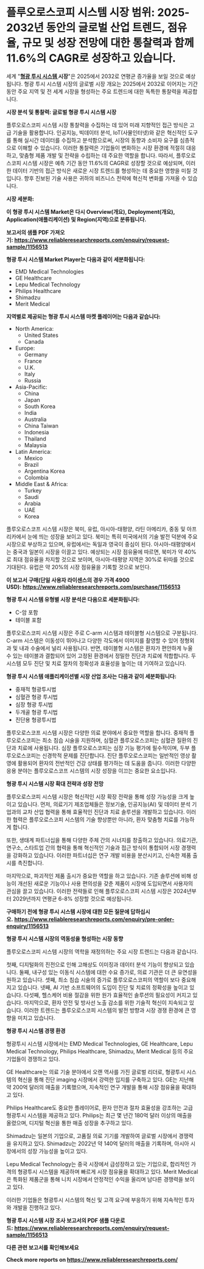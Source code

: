 <p><h1>플루오로스코피 시스템 시장 범위: 2025-2032년 동안의 글로벌 산업 트렌드, 점유율, 규모 및 성장 전망에 대한 통찰력과 함께 11.6%의 CAGR로 성장하고 있습니다.</h1></p><p>세계 "<strong><a href="https://www.reliableresearchreports.com/fluoroscopy-systems-r1156513?utm_campaign=105&utm_medium=8&utm_source=Github&utm_content=ia&utm_term=25022025&utm_id=fluoroscopy-systems">형광 투시 시스템&nbsp;</a></strong><strong>시장</strong>"은 2025에서 2032로 연평균 증가율을 보일 것으로 예상됩니다. 형광 투시 시스템 시장의 글로벌 시장 개요는 2025에서 2032로 이어지는 기간 동안 주요 지역 및 전 세계 시장을 형성하는 주요 트렌드에 대한 독특한 통찰력을 제공합니다.</p>
<p><strong>시장 분석 및 통찰력: 글로벌 형광 투시 시스템 시장</strong></p>
<p><p>플루오로스코피 시스템 시장 통찰력을 수집하는 데 있어 미래 지향적인 접근 방식은 고급 기술을 활용합니다. 인공지능, 빅데이터 분석, IoT(사물인터넷)와 같은 혁신적인 도구를 통해 실시간 데이터를 수집하고 분석함으로써, 시장의 동향과 소비자 요구를 심층적으로 이해할 수 있습니다. 이러한 통찰력은 기업들이 변화하는 시장 환경에 적절히 대응하고, 맞춤형 제품 개발 및 전략을 수립하는 데 주요한 역할을 합니다. 따라서, 플루오로스코피 시스템 시장은 예측 기간 동안 11.6%의 CAGR로 성장할 것으로 예상되며, 이러한 데이터 기반의 접근 방식은 새로운 시장 트렌드를 형성하는 데 중요한 영향을 미칠 것입니다. 향후 진보된 기술 사용은 귀하의 비즈니스 전략에 혁신적 변화를 가져올 수 있습니다.</p><a href="%7CAUTHORITHY_DOMAIN_URL%7C?utm_campaign=105&utm_medium=8&utm_source=Github&utm_content=ia&utm_term=25022025&utm_id=fluoroscopy-systems"></a></p>
<p><strong>시장 세분화:</strong></p>
<p><strong>이 형광 투시 시스템 Market은 다시 Overview(개요), Deployment(개요), Application(애플리케이션) 및 Region(지역)으로 분류됩니다.</strong></p>
<p><strong>보고서의 샘플 PDF 가져오기:&nbsp;<a href="https://www.reliableresearchreports.com/enquiry/request-sample/1156513?utm_campaign=105&utm_medium=8&utm_source=Github&utm_content=ia&utm_term=25022025&utm_id=fluoroscopy-systems">https://www.reliableresearchreports.com/enquiry/request-sample/1156513</a></strong><strong></strong></p>
<p><strong>형광 투시 시스템 Market Player는 다음과 같이 세분화됩니다:</strong></p>
<p><ul><li>EMD Medical Technologies</li><li>GE Healthcare</li><li>Lepu Medical Technology</li><li>Philips Healthcare</li><li>Shimadzu</li><li>Merit Medical</li></ul></p>
<p><strong>지역별로 제공되는 형광 투시 시스템 마켓 플레이어는 다음과 같습니다:</strong></p>
<p><ul>
    <li>
        North America:
        <ul>
            <li>United States</li>
            <li>Canada</li>
        </ul>
    </li>
    <li>
        Europe:
        <ul>
            <li>Germany</li>
            <li>France</li>
            <li>U.K.</li>
            <li>Italy</li>
            <li>Russia</li>
        </ul>
    </li>
    <li>
        Asia-Pacific:
        <ul>
            <li>China</li>
            <li>Japan</li>
            <li>South Korea</li>
            <li>India</li>
            <li>Australia</li>
            <li>China Taiwan</li>
            <li>Indonesia</li>
            <li>Thailand</li>
            <li>Malaysia</li>
        </ul>
    </li>
    <li>
        Latin America:
        <ul>
            <li>Mexico</li>
            <li>Brazil</li>
            <li>Argentina Korea</li>
            <li>Colombia</li>
        </ul>
    </li>
    <li>
        Middle East & Africa:
        <ul>
            <li>Turkey</li>
            <li>Saudi</li>
            <li>Arabia</li>
            <li>UAE</li>
            <li>Korea</li>
        </ul>
    </li>
    </ul></p>
<p><p>플루오로스코프 시스템 시장은 북미, 유럽, 아시아-태평양, 라틴 아메리카, 중동 및 아프리카에서 눈에 띄는 성장을 보이고 있다. 북미는 특히 미국에서의 기술 발전 덕분에 주요 시장으로 부상하고 있으며, 유럽에서는 독일과 영국이 중심이 된다. 아시아-태평양에서는 중국과 일본이 시장을 이끌고 있다. 예상되는 시장 점유율에 따르면, 북미가 약 40%로 최대 점유율을 차지할 것으로 보이며, 아시아-태평양 지역은 30%로 뒤따를 것으로 기대된다. 유럽은 약 20%의 시장 점유율을 기록할 것으로 보인다.</p></p>
<p><strong>이 보고서 구매(단일 사용자 라이센스의 경우 가격 4900 USD):&nbsp;<a href="https://www.reliableresearchreports.com/purchase/1156513?utm_campaign=105&utm_medium=8&utm_source=Github&utm_content=ia&utm_term=25022025&utm_id=fluoroscopy-systems">https://www.reliableresearchreports.com/purchase/1156513</a></strong></p>
<p><strong>형광 투시 시스템 유형별 시장 분석은 다음으로 세분화됩니다:</strong></p>
<p><ul><li>C-암 포함</li><li>테이블 포함</li></ul></p>
<p><p>플루오로스코피 시스템 시장은 주로 C-arm 시스템과 테이블형 시스템으로 구분됩니다. C-arm 시스템은 이동성이 뛰어나고 다양한 각도에서 이미지를 촬영할 수 있어 정형외과 및 내과 수술에서 널리 사용됩니다. 반면, 테이블형 시스템은 환자가 편안하게 누울 수 있는 테이블과 결합되어 있어 고정된 환경에서 정밀한 진단과 치료에 적합합니다. 두 시스템 모두 진단 및 치료 절차의 정확성과 효율성을 높이는 데 기여하고 있습니다.</p></p>
<p><strong>형광 투시 시스템 애플리케이션별 시장 산업 조사는 다음과 같이 세분화됩니다:</strong></p>
<p><ul><li>중재적 형광투시법</li><li>심혈관 형광 투시법</li><li>심장 형광 투시법</li><li>두개골 형광 투시법</li><li>진단용 형광투시법</li></ul></p>
<p><p>플루오로스코프 시스템 시장은 다양한 의료 분야에서 중요한 역할을 합니다. 중재적 플루오로스코피는 최소 침습 시술을 지원하며, 심혈관 플루오로스코피는 심혈관 질환의 진단과 치료에 사용됩니다. 심장 플루오로스코피는 심장 기능 평가에 필수적이며, 두부 플루오로스코피는 신경학적 문제를 진단합니다. 진단 플루오로스코피는 일반적인 영상 촬영에 활용되어 환자의 전반적인 건강 상태를 평가하는 데 도움을 줍니다. 이러한 다양한 응용 분야는 플루오로스코프 시스템의 시장 성장을 이끄는 중요한 요소입니다.</p></p>
<p><strong>형광 투시 시스템 시장 확대 전략과 성장 전망</strong></p>
<p><p>플루오로스코피 시스템 시장은 혁신적인 시장 확장 전략을 통해 성장 가능성을 크게 높이고 있습니다. 먼저, 의료기기 제조업체들은 정보기술, 인공지능(AI) 및 데이터 분석 기업과의 교차 산업 협력을 통해 효율적인 진단과 치료 솔루션을 개발하고 있습니다. 이러한 협력은 플루오로스코피 시스템의 기술 향상뿐만 아니라, 환자 맞춤형 치료를 가능하게 합니다.</p><p>또한, 생태계 파트너십을 통해 다양한 주체 간의 시너지를 창출하고 있습니다. 의료기관, 연구소, 스타트업 간의 협력을 통해 혁신적인 기술과 접근 방식이 통합되어 시장 경쟁력을 강화하고 있습니다. 이러한 파트너십은 연구 개발 비용을 분산시키고, 신속한 제품 출시를 촉진합니다.</p><p>마지막으로, 파괴적인 제품 출시가 중요한 역할을 하고 있습니다. 기존 솔루션에 비해 성능이 개선된 새로운 기능이나 사용 편의성을 갖춘 제품이 시장에 도입되면서 사용자의 관심을 끌고 있습니다. 이러한 전략들로 인해 플루오로스코피 시스템 시장은 2024년부터 2029년까지 연평균 6-8% 성장할 것으로 예상됩니다.</p></p>
<p><strong>구매하기 전에 형광 투시 시스템 시장에 대한 모든 질문에 답하십시오.&nbsp;<a href="https://www.reliableresearchreports.com/enquiry/pre-order-enquiry/1156513?utm_campaign=105&utm_medium=8&utm_source=Github&utm_content=ia&utm_term=25022025&utm_id=fluoroscopy-systems">https://www.reliableresearchreports.com/enquiry/pre-order-enquiry/1156513</a></strong><strong></strong></p>
<p><strong>형광 투시 시스템 시장의 역동성을 형성하는 시장 동향</strong></p>
<p><p>플루오로스코피 시스템 시장의 역학을 재정의하는 주요 시장 트렌드는 다음과 같습니다. </p><p>첫째, 디지털화의 진전으로 인해 고해상도 이미징과 데이터 분석 기능이 향상되고 있습니다. 둘째, 내구성 있는 이동식 시스템에 대한 수요 증가로, 의료 기관은 더 큰 유연성을 원하고 있습니다. 셋째, 최소 침습 시술의 증가로 플루오로스코피의 역할이 보다 중요해지고 있습니다. 넷째, AI 기반 소프트웨어의 도입이 진단 및 치료의 정확성을 높이고 있습니다. 다섯째, 헬스케어 비용 절감을 위한 원가 효율적인 솔루션의 필요성이 커지고 있습니다. 마지막으로, 환자 안전 및 방사선 노출 감소를 위한 기술적 혁신이 지속되고 있습니다. 이러한 트렌드는 플루오로스코피 시스템의 발전 방향과 시장 경쟁 환경에 큰 영향을 미치고 있습니다.</p></p>
<p><strong>형광 투시 시스템 경쟁 환경</strong></p>
<p><p>형광투시 시스템 시장에서는 EMD Medical Technologies, GE Healthcare, Lepu Medical Technology, Philips Healthcare, Shimadzu, Merit Medical 등의 주요 기업들이 경쟁하고 있다. </p><p>GE Healthcare는 의료 기술 분야에서 오랜 역사를 가진 글로벌 리더로, 형광투시 시스템의 혁신을 통해 진단 imaging 시장에서 강력한 입지를 구축하고 있다. GE는 지난해 약 200억 달러의 매출을 기록했으며, 지속적인 연구 개발을 통해 시장 점유율을 확대하고 있다.</p><p>Philips Healthcare도 중요한 플레이어로, 환자 안전과 절차 효율성을 강조하는 고급 형광투시 시스템을 제공하고 있다. Philips는 최근 몇 년간 180억 달러 이상의 매출을 올렸으며, 디지털 혁신을 통한 매출 성장을 추구하고 있다.</p><p>Shimadzu는 일본의 기업으로, 고품질 의료 기기를 개발하여 글로벌 시장에서 경쟁력을 유지하고 있다. Shimadzu는 2022년 약 140억 달러의 매출을 기록하며, 아시아 시장에서의 성장 가능성을 높이고 있다.</p><p>Lepu Medical Technology는 중국 시장에서 급성장하고 있는 기업으로, 합리적인 가격의 형광투시 시스템을 제공하며 빠르게 시장 점유율을 확대하고 있다. Merit Medical은 특화된 제품군을 통해 니치 시장에서 안정적인 수익을 올리며 남다른 경쟁력을 보이고 있다.</p><p>이러한 기업들은 형광투시 시스템의 혁신 및 고객 요구에 부응하기 위해 지속적인 투자와 개발을 진행하고 있다.</p></p>
<p><strong>형광 투시 시스템 시장 조사 보고서의 PDF 샘플 다운로드:&nbsp;<a href="https://www.reliableresearchreports.com/enquiry/request-sample/1156513?utm_campaign=105&utm_medium=8&utm_source=Github&utm_content=ia&utm_term=25022025&utm_id=fluoroscopy-systems">https://www.reliableresearchreports.com/enquiry/request-sample/1156513</a></strong></p>
<p><strong></strong></p>
<p><strong></strong></p>
<p><strong></strong></p>
<p><strong></strong></p>
<p><strong>다른 관련 보고서를 확인해보세요</strong></p>
<p><strong>Check more reports on <a href="https://www.reliableresearchreports.com/?utm_campaign=105&utm_medium=8&utm_source=Github&utm_content=ia&utm_term=25022025&utm_id=fluoroscopy-systems">https://www.reliableresearchreports.com/</a></strong></p>